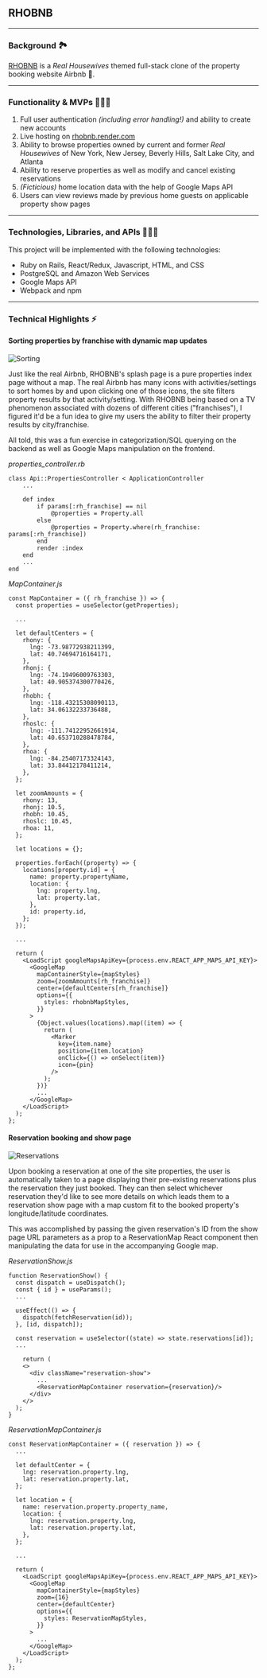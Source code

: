 ## RHOBNB

***

### **Background** 🏞

[RHOBNB](https://rhobnb.onrender.com/) is a *Real Housewives* themed full-stack clone of the property booking website Airbnb 🏡.

***


### **Functionality & MVPs** 🏋🏼‍♀️

1. Full user authentication *(including error handling!)* and ability to create new accounts
2. Live hosting on [rhobnb.render.com](https://rhobnb.onrender.com/)
3. Ability to browse properties owned by current and former *Real Housewives* of New York, New Jersey, Beverly Hills, Salt Lake City, and Atlanta
4. Ability to reserve properties as well as modify and cancel existing reservations
5. *(Ficticious)* home location data with the help of Google Maps API
6. Users can view reviews made by previous home guests on applicable property show pages

***
### **Technologies, Libraries, and APIs** 👩🏼‍💻

This project will be implemented with the following technologies:

- Ruby on Rails, React/Redux, Javascript, HTML, and CSS 
- PostgreSQL and Amazon Web Services
- Google Maps API 
- Webpack and npm

***
### **Technical Highlights** ⚡️

#### **Sorting properties by franchise with dynamic map updates**
![Sorting](./frontend/src/assets/images/rhobnb-sr1.gif)

Just like the real Airbnb, RHOBNB's splash page is a pure properties index page without a map. The real Airbnb has many icons with activities/settings to sort homes by and upon clicking one of those icons, the site filters property results by that activity/setting. With RHOBNB being based on a TV phenomenon associated with dozens of different cities ("franchises"), I figured it'd be a fun idea to give my users the ability to filter their property results by city/franchise.

All told, this was a fun exercise in categorization/SQL querying on the backend as well as Google Maps manipulation on the frontend.

*properties_controller.rb*
```ruby...
class Api::PropertiesController < ApplicationController
    ...

    def index
        if params[:rh_franchise] == nil
            @properties = Property.all
        else
            @properties = Property.where(rh_franchise: params[:rh_franchise])
        end
        render :index
    end
    ...
end
```

*MapContainer.js*
```js...
const MapContainer = ({ rh_franchise }) => {
  const properties = useSelector(getProperties);

  ...

  let defaultCenters = {
    rhony: {
      lng: -73.98772938211399,
      lat: 40.74694716164171,
    },
    rhonj: {
      lng: -74.19496009763303,
      lat: 40.905374300770426,
    },
    rhobh: {
      lng: -118.43215308090113,
      lat: 34.06132233736488,
    },
    rhoslc: {
      lng: -111.74122952661914,
      lat: 40.653710288478784,
    },
    rhoa: {
      lng: -84.25407173324143,
      lat: 33.84412178411214,
    },
  };

  let zoomAmounts = {
    rhony: 13,
    rhonj: 10.5,
    rhobh: 10.45,
    rhoslc: 10.45,
    rhoa: 11,
  };

  let locations = {};

  properties.forEach((property) => {
    locations[property.id] = {
      name: property.propertyName,
      location: {
        lng: property.lng,
        lat: property.lat,
      },
      id: property.id,
    };
  });

  ...

  return (
    <LoadScript googleMapsApiKey={process.env.REACT_APP_MAPS_API_KEY}>
      <GoogleMap
        mapContainerStyle={mapStyles}
        zoom={zoomAmounts[rh_franchise]}
        center={defaultCenters[rh_franchise]}
        options={{
          styles: rhobnbMapStyles,
        }}
      >
        {Object.values(locations).map((item) => {
          return (
            <Marker
              key={item.name}
              position={item.location}
              onClick={() => onSelect(item)}
              icon={pin}
            />
          );
        })}
        ...
      </GoogleMap>
    </LoadScript>
  );
};
```

#### **Reservation booking and show page**
![Reservations](./frontend/src/assets/images/rhobnb-sr2.gif)

Upon booking a reservation at one of the site properties, the user is automatically taken to a page displaying their pre-existing reservations plus the reservation they just booked. They can then select whichever reservation they'd like to see more details on which leads them to a reservation show page with a map custom fit to the booked property's longitude/latitude coordinates.

This was accomplished by passing the given reservation's ID from the show page URL parameters as a prop to a ReservationMap React component then manipulating the data for use in the accompanying Google map.

*ReservationShow.js*
```js...
function ReservationShow() {
  const dispatch = useDispatch();
  const { id } = useParams();
  ...

  useEffect(() => {
    dispatch(fetchReservation(id));
  }, [id, dispatch]);

  const reservation = useSelector((state) => state.reservations[id]);
  ...

    return (
    <>
      <div className="reservation-show">
        ...
        <ReservationMapContainer reservation={reservation}/>
      </div>
    </>
  );
}
```

*ReservationMapContainer.js*
```js...
const ReservationMapContainer = ({ reservation }) => {
  ...

  let defaultCenter = {
    lng: reservation.property.lng,
    lat: reservation.property.lat,
  };

  let location = {
    name: reservation.property.property_name,
    location: {
      lng: reservation.property.lng,
      lat: reservation.property.lat,
    },
  };

  ...

  return (
    <LoadScript googleMapsApiKey={process.env.REACT_APP_MAPS_API_KEY}>
      <GoogleMap
        mapContainerStyle={mapStyles}
        zoom={16}
        center={defaultCenter}
        options={{
          styles: ReservationMapStyles,
        }}
      >
        ...
      </GoogleMap>
    </LoadScript>
  );
};
```
